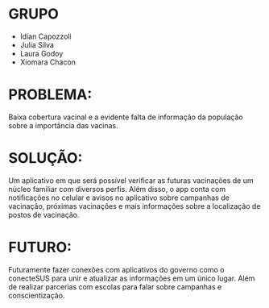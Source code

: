# GRUPO
- Idian Capozzoli
- Julia Silva
- Laura Godoy
- Xiomara Chacon

# PROBLEMA:
Baixa cobertura vacinal e a evidente falta de informação da população sobre a importância das vacinas.

# SOLUÇÃO:
Um aplicativo em que será possível verificar as futuras vacinações de um núcleo familiar com diversos perfis. Além disso, o app conta com notificações no celular e avisos no aplicativo sobre campanhas de vacinação, próximas vacinações e mais informações sobre a localização de postos de vacinação.

# FUTURO:
Futuramente fazer conexões com aplicativos do governo como o conecteSUS para unir e atualizar as informações em um único lugar. Além de realizar parcerias com escolas para falar sobre campanhas e conscientização.
